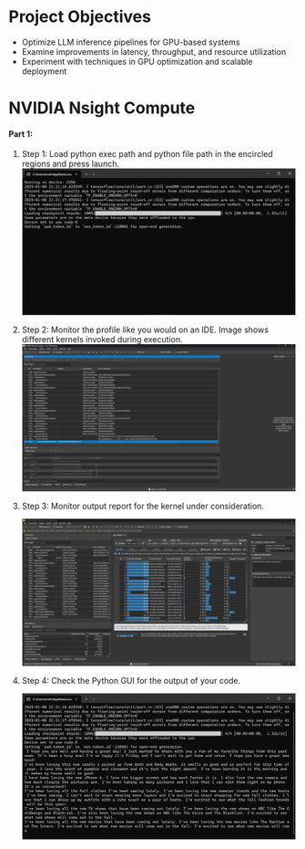 # Project Objectives
- Optimize LLM inference pipelines for GPU-based systems
- Examine improvements in latency, throughput, and resource utilization
- Experiment with techniques in GPU optimization and scalable deployment

# NVIDIA Nsight Compute 
#### Part 1:
1. Step 1:
    Load python exec path and python file path in the encircled regions and press launch.
   ![First Image](https://github.com/ramanahm1/LLM-Inferencing/blob/main/screenshots/cmd_1.png)

2. Step 2:
    Monitor the profile like you would on an IDE. Image shows different kernels invoked during execution.
   ![Second Image](screenshots\nsight_kernel_1.png)



3. Step 3:
    Monitor output report for the kernel under consideration.
    
    ![Third Image](screenshots\nsight_kernel_2.png)

4. Step 4:
    Check the Python GUI for the output of your code.

    ![Fourth Image](screenshots\cmd_2.png)
